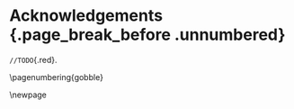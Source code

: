 # Acknowledgements {.page_break_before .unnumbered}

`//TODO`{.red}.

\pagenumbering{gobble}

\newpage